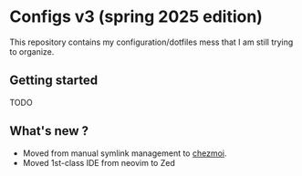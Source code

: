 # Configs v3 (spring 2025 edition)

This repository contains my configuration/dotfiles mess that I am still trying
to organize.

## Getting started

TODO

## What's new ?

- Moved from manual symlink management to [chezmoi](https://www.chezmoi.io/).
- Moved 1st-class IDE from neovim to Zed
